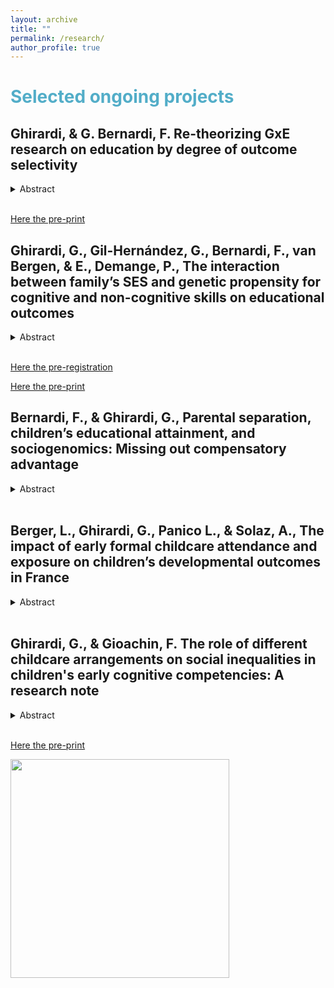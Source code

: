 ```yaml
---
layout: archive
title: ""
permalink: /research/
author_profile: true
---
```


# <span style="color:#52adc8"> Selected ongoing projects </span>


## Ghirardi, & G. Bernardi, F. Re-theorizing GxE research on education by degree of outcome selectivity
<details>
<summary>Abstract</summary>
This study investigates the extent to which the genetic propensity for education matters for the final educational attainment of high- or low-SES students. Previous research addressing this question has been guided by the Scarr-Rowe hypothesis which predicts that genetic influences are maximized in high-SES families. However, the empirical evidence is mixed. We propose a model that integrates compensatory and boosting advantage models from social stratification research in sociogenomics highlighting the role of educational outcome selectivity. Our model predicts that in the case of educational outcomes characterized by a low level of selectivity, such as high-school completion, genes matter more for low-SES individuals, while for outcomes characterized by a high level of selectivity, such as graduate school completion, genes matter more for high-SES individuals. We test our model, replicating the same analyses on three different datasets with genotype information, the National Longitudinal Study of Adolescent to Adult Health, the Health and Retirement Study, and the Wisconsin Longitudinal Study. The results are in line with our predictions. Our theoretical model can explain previous heterogeneous findings in the literature and can be generalized to develop testable hypotheses for other cohorts in the United States and other countries.
</details>
<br>

[Here the pre-print](https://osf.io/preprints/socarxiv/2xny7/)  


##  Ghirardi, G., Gil-Hernández, G., Bernardi, F., van Bergen, & E., Demange, P., The interaction between family’s SES and genetic propensity for cognitive and non-cognitive skills on educational outcomes
<details>
<summary>Abstract</summary>
Genes (G) and environments (E) predict education, but findings on G×E interactions are mixed. The Scarr-Rowe hypothesis claims that enriched environments allow individuals’ genetic potential to unfold, while the compensatory hypothesis expects that negative traits for educational attainment—low genetic propensity—are hardly detrimental for advantaged children. We test these competing hypotheses using pre-registered research designs and the Netherlands Twin Register genotyped panel. We contribute by (1) untangling education via polygenic indexes (PGI) for cognitive and noncognitive skills; (2) investigating childhood-to-adulthood educational outcomes; and (3) triangulating from between (trio design)- and within-family models to enhance causal inference. We report two findings. First, for secondary-school grades,  standardised national test scores, and adult attainment, G×E interactions are  nonsignificant over designs. Second, across designs, cognitive skills PGI are less predictive of tracking for high-SES n than low-SES children, which supports a robust negative G×E interaction. Findings suggest compensation for cognitive skills’ PGI might take place for critical educational outcomes. We discuss implications for social stratification and sociogenomics research surrounding debates on equal opportunity and compensatory school policy.
</details>
<br>

[Here the pre-registration](https://archive.org/details/osf-registrations-g68x9-v1) 

[Here the pre-print](https://publications.jrc.ec.europa.eu/repository/handle/JRC135358)

##  Bernardi, F., & Ghirardi, G., Parental separation, children’s educational attainment, and sociogenomics: Missing out compensatory advantage
<details>
<summary>Abstract</summary>
Previous studies have established a negative impact of parental separation on children’s educational attainment, which is stronger among children from high socio-economic status (SES) backgrounds. This study aims to understand why parental separation appears to have a stronger negative impact on high-SES children. Specifically, we investigate whether the observed larger parental separation penalty for educational attainment for high-SES children is concentrated among those with a low genetic propensity for education. This phenomenon could be attributed to parental separation preventing high-SES parents' ability to compensate for their children's low genetic propensity for education. We conduct the same analysis on two datasets, the National Longitudinal Study of Adolescent to Adult Health, and the Health and Retirement Study, both of which contain genetic and socio-demographic information. Our findings reveal that high-SES children with low genetic propensity for educational attainment are less likely to complete college in comparison with their peers with higher genetic propensity. Overall, our results suggest that the evidence of a stronger separation penalty for advantaged children is due to missing compensation among them.
</details>
<br>

##  Berger, L., Ghirardi, G., Panico L., & Solaz, A., The impact of early formal childcare attendance and exposure on children’s developmental outcomes in France
<details>
<summary>Abstract</summary>
The importance of early childhood education and care (ECEC) for fostering children’s development and reducing early inequalities is widely recognized by previous studies. However, much of this evidence refers to pre-school (i.e., to 3-to 5-year-olds), and mainly stems from randomized evaluations of small-scale intensive programs based in the United States and other English-speaking countries. This study thus examines the impact of ECEC under the age of 3 on children’s development and its role in tackling the early social inequality in such outcomes in France. We ask whether attending ECEC at age 2 has a positive (or negative) impact on children’s developmental outcomes and if the role of ECEC on child development is different according to the family’s socio-economic status (SES). We address these questions, using the Étude Longitudinale Français depuis l’Enfance (Elfe), and ordinary least squares (OLS) models with inverse probability weight (IPW) to account for confounding bias possibly arising from selection into care arrangements. Our findings show that ECEC attendance positively affects children’s development and that disadvantaged children benefit more in children’s global development from attending ECEC. These results suggest that ECEC institutions may be an effective tool to reduce social inequalities in some, but not all, early child developmental outcomes.
</details>
<br>


##  Ghirardi, G., & Gioachin, F. The role of different childcare arrangements on social inequalities in children's early cognitive competencies: A research note
<details>
<summary>Abstract</summary>
This research note investigates how childcare arrangements under age three affect early social inequalities in children’s competencies, relying on a novel decomposition approach (Yu and Elwert 2023). This approach allows us to provide a comprehensive evaluation of different childcare arrangements within a potential outcome framework, revealing not only the overall relevance of each childcare arrangement but also the importance of specific channels impacting social disparities such as prevalence (unequal exposure), effect (heterogeneous effect), and selection (within-group propensity to treatment). Using the newborn cohort of the German National Educational Panel Study (NEPS - SC1), we assess the impact of early childhood education and care (ECEC), family day-care, grandparental care, and exclusive parental care on children’s competencies in mathematics and vocabulary at ages 4 and 5. Findings highlight ECEC as the most effective approach in reducing social disparities, positively influencing children from lower socio-economic backgrounds. Conversely, exclusive parental care and family day-care increase social disparities, benefiting children from higher socio-economic backgrounds while negatively affecting those from lower backgrounds. This comprehensive evaluation identifies channels impacting social inequalities, contributing to understanding the nuanced role of childcare arrangements in shaping early social inequalities in children’s competencies.
</details>
<br>

[Here the pre-print](https://osf.io/preprints/socarxiv/9q6fk)




<img src="http://gaiaghirardi.github.io/images/re.jpeg" width="350" />
